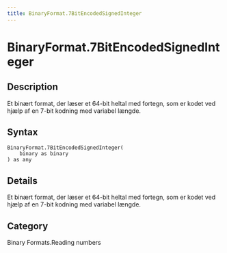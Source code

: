```yaml
---
title: BinaryFormat.7BitEncodedSignedInteger
---
```


# BinaryFormat.7BitEncodedSignedInteger


## Description

Et binært format, der læser et 64-bit heltal med fortegn, som er kodet ved hjælp af en 7-bit kodning med variabel længde.


## Syntax

```powerquery
BinaryFormat.7BitEncodedSignedInteger(
    binary as binary
) as any
```


## Details

Et binært format, der læser et 64-bit heltal med fortegn, som er kodet ved hjælp af en 7-bit kodning med variabel længde.



## Category
Binary Formats.Reading numbers
